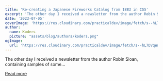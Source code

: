 ```yaml
---
title: 'Re-creating a Japanese Fireworks Catalog from 1883 in CSS'
excerpt: 'The other day I received a newsletter from the author Robin Sloan, containing samples of some...'
date: '2023-07-05'
coverImage: 'https://res.cloudinary.com/practicaldev/image/fetch/s--hL7DVqWn--/c_imagga_scale,f_auto,fl_progressive,h_420,q_auto,w_1000/https://dev-to-uploads.s3.amazonaws.com/uploads/articles/uhh1udj5d0bhi6rhg1l2.png'
author:
  name: Koders
  picture: "assets/blog/authors/koders.png"
ogImage:
  url: 'https://res.cloudinary.com/practicaldev/image/fetch/s--hL7DVqWn--/c_imagga_scale,f_auto,fl_progressive,h_420,q_auto,w_1000/https://dev-to-uploads.s3.amazonaws.com/uploads/articles/uhh1udj5d0bhi6rhg1l2.png'
---
```


The other day I received a newsletter from the author Robin Sloan, containing samples of some...

[Read more](https://dev.to/madsstoumann/re-creating-a-japanese-fireworks-catalog-from-1883-in-css-83j)
